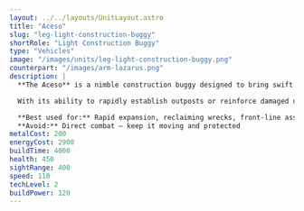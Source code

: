 ```yaml
---
layout: ../../layouts/UnitLayout.astro
title: "Aceso"
slug: "leg-light-construction-buggy"
shortRole: "Light Construction Buggy"
type: "Vehicles"
image: "/images/units/leg-light-construction-buggy.png"
counterpart: "/images/arm-lazarus.png"
description: |
  **The Aceso** is a nimble construction buggy designed to bring swift support and flexibility to the battlefield. Though lightly armored, its high speed and generous build power make it ideal for fast expansion, front-line repairs, and reclaim operations.

  With its ability to rapidly establish outposts or reinforce damaged units under fire, the Aceso is a cornerstone of Legion’s mobile logistics — especially when paired with heavier units to shield it.

  **Best used for:** Rapid expansion, reclaiming wrecks, front-line assistance  
  **Avoid:** Direct combat — keep it moving and protected
metalCost: 200
energyCost: 2900
buildTime: 4000
health: 450
sightRange: 400
speed: 110
techLevel: 2
buildPower: 120
---
```


